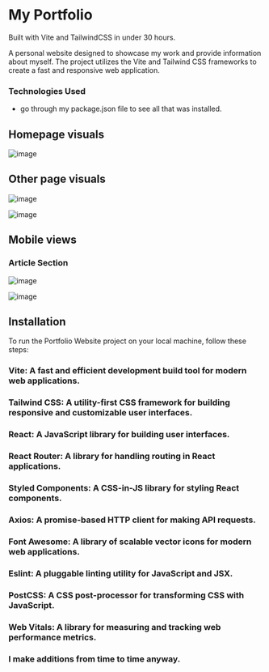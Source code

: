# My Portfolio
Built with Vite and TailwindCSS in under 30 hours.


A personal website designed to showcase my work and provide information about myself. 
The project utilizes the Vite and Tailwind CSS frameworks to create a fast and responsive web application.


### Technologies Used

* go through my package.json file to see all that was installed.


## Homepage visuals

![image](https://github.com/dwhyq/pweb/assets/103536966/da4fba47-71eb-41bd-9f00-d6529c3b65b8)

## Other page visuals

![image](https://github.com/dwhyq/pweb/assets/103536966/645c29dc-0ef5-4ab3-911a-c6c8ea267b71)

![image](https://github.com/dwhyq/pweb/assets/103536966/5d7ad206-3916-45d9-ac9b-5431cb152ee3)



## Mobile views

### Article Section

![image](https://github.com/dwhyq/pweb/assets/103536966/66d65698-f2bb-41ff-97ec-d645f0059c55)

![image](https://github.com/dwhyq/pweb/assets/103536966/203237e5-1ddf-43f6-bf47-9dc083155795)

## Installation

To run the Portfolio Website project on your local machine, follow these steps:

### Vite: A fast and efficient development build tool for modern web applications.
### Tailwind CSS: A utility-first CSS framework for building responsive and customizable user interfaces.
### React: A JavaScript library for building user interfaces.
### React Router: A library for handling routing in React applications.
### Styled Components: A CSS-in-JS library for styling React components.
### Axios: A promise-based HTTP client for making API requests.
### Font Awesome: A library of scalable vector icons for modern web applications.
### Eslint: A pluggable linting utility for JavaScript and JSX.
### PostCSS: A CSS post-processor for transforming CSS with JavaScript.
### Web Vitals: A library for measuring and tracking web performance metrics.

### I make additions from time to time anyway.
